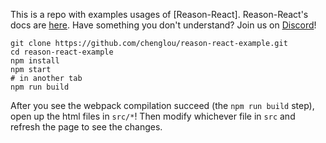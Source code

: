 This is a repo with examples usages of [Reason-React]. Reason-React's docs are [here](https://github.com/reasonml/reason-react/blob/master/documentation.md).
Have something you don't understand? Join us on [Discord](discord.gg/reasonml)!

```
git clone https://github.com/chenglou/reason-react-example.git
cd reason-react-example
npm install
npm start
# in another tab
npm run build
```

After you see the webpack compilation succeed (the `npm run build` step), open up the html files in `src/*`! Then modify whichever file in `src` and refresh the page to see the changes.
